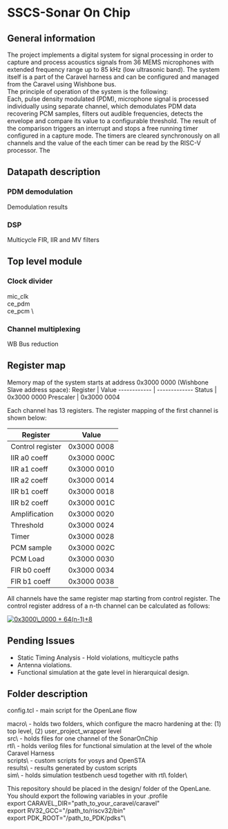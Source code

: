 # SSCS-Sonar On Chip
## General information
The project implements a digital system for signal processing in order to capture and process acoustics signals from 36 MEMS microphones with extended frequency range up to 85 kHz (low ultrasonic band). The system itself is a part of the Caravel harness and can be configured and managed from the Caravel using Wishbone bus.\
The principle of operation of the system is the following:\
Each, pulse density modulated (PDM), microphone signal is processed individually using separate channel, which demodulates PDM data recovering PCM samples, filters out audible frequencies, detects the envelope and compare its value to a configurable threshold. The result of the comparison triggers an interrupt and stops a free running timer configured in a capture mode. The timers are cleared synchronously on all channels and the value of the each timer can be read by the RISC-V processor. The  

## Datapath description

### PDM demodulation 
Demodulation results
### DSP 
Multicycle FIR, IIR and MV filters
## Top level module

### Clock divider
mic_clk \
ce_pdm \
ce_pcm \

### Channel multiplexing
WB Bus reduction


## Register map
Memory map of the system starts at address 0x3000 0000 (Wishbone Slave address space):
Register     | Value
------------ | -------------
Status               | 0x3000 0000
Prescaler            | 0x3000 0004

Each channel has 13 registers. The register mapping of the first channel is shown below:

Register     | Value
------------ | -------------
Control register  | 0x3000 0008
IIR  a0 coeff     | 0x3000 000C
IIR  a1 coeff     | 0x3000 0010
IIR  a2 coeff     | 0x3000 0014
IIR  b1 coeff     | 0x3000 0018
IIR  b2 coeff     | 0x3000 001C
Amplification     | 0x3000 0020
Threshold         | 0x3000 0024
Timer             | 0x3000 0028
PCM sample        | 0x3000 002C
PCM Load          | 0x3000 0030
FIR  b0 coeff     | 0x3000 0034
FIR  b1 coeff     | 0x3000 0038

All channels have the same register map starting from control register. The control register address of a n-th channel  can be calculated as follows: 

<a href="https://www.codecogs.com/eqnedit.php?latex=0x3000\_0000&space;&plus;&space;64(n-1)&plus;8" target="_blank"><img src="https://latex.codecogs.com/gif.latex?0x3000\_0000&space;&plus;&space;64(n-1)&plus;8" title="0x3000\_0000 + 64(n-1)+8" /></a>



## Pending Issues

* Static Timing Analysis - Hold violations, multicycle paths
* Antenna violations.
* Functional simulation at the gate level in hierarquical design. 
 

## Folder description

config.tcl - main script for the OpenLane flow

macro\ - holds two folders, which configure the macro hardening at the: (1) top level, (2) user_project_wrapper level \
src\ - holds files for  one channel of the SonarOnChip\
rtl\ - holds verilog files for functional simulation at the level of the whole Caravel Harness\
scripts\ - custom scripts for yosys and OpenSTA\
results\ - results generated by custom scripts\
sim\ - holds simulation testbench uesd together with rtl\ folder\

This repository should be placed in the design/ folder of the OpenLane. \
You should export the following variables in your .profile\
export CARAVEL_DIR="path_to_your_caravel/caravel"\
export RV32_GCC="/path_to/riscv32/bin"\
export PDK_ROOT="/path_to_PDK/pdks"\
